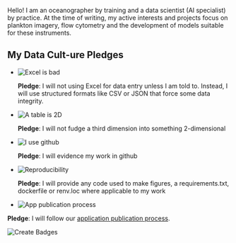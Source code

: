 Hello! I am an oceanographer by training and a data scientist (AI specialist) by practice.
At the time of writing, my active interests and projects focus on plankton imagery, flow cytometry and the development of models suitable for these instruments.

## My Data Cult-ure Pledges
- ![Excel is bad](https://img.shields.io/badge/Excel_is_bad.-8A2BE2?style=flat&logo=gitlfs) 

  **Pledge**: I will not using Excel for data entry unless I am told to. Instead, I will use structured formats like CSV or JSON that force some data integrity.

- ![A table is 2D](https://img.shields.io/badge/A_table_is_2D-FDAE00?style=flat&logo=gitlfs)

  **Pledge**: I will not fudge a third dimension into something 2-dimensional

- ![I use github](https://img.shields.io/badge/I_use_github-FDAE00?style=flat&logo=github)

  **Pledge**: I will evidence my work in github

- ![Reproducibility](https://img.shields.io/badge/Reproducibility-03A9F4?style=flat&logo=github)

  **Pledge**: I will provide any code used to make figures, a requirements.txt, dockerfile or renv.loc where applicable to my work

- ![App publication process](https://img.shields.io/badge/Application_publication_process-03A9F4?style=flat&logo=github)

**Pledge**: I will follow our [application publication process](https://cefas.sharepoint.com/sites/News/SitePages/Make-your-science-data-work-harder.aspx?web=1).


![Create Badges](https://img.shields.io/badge/Create_Badges_at-shields.io-03A9F4?style=flat&logo=github)
